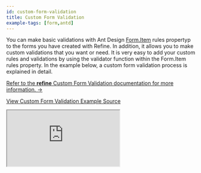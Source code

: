 ```yaml
---
id: custom-form-validation
title: Custom Form Validation
example-tags: [form,antd]
---
```


You can make basic validations with Ant Design [Form.Item](https://ant.design/components/form/#Form.Item) rules propertyp to the forms you have created with Refine. In addition, it allows you to make custom validations that you want or need. It is very easy to add your custom rules and validations by using the validator function within the Form.Item rules property. In the example below, a custom form validation process is explained in detail.

[Refer to the **refine** Custom Form Validation documentation for more information. →](/docs/api-reference/antd/hooks/form/useStepsForm/)

[View Custom Form Validation Example Source](https://github.com/pankod/refine/tree/master/examples/form/antd/customValidation)

<iframe loading="lazy" src="https://stackblitz.com//github/pankod/refine/tree/master/examples/form/antd/customValidation?embed=1&view=preview&theme=dark&preset=node"
    style={{width: "100%", height:"80vh", border: "0px", borderRadius: "8px", overflow:"hidden"}}
    title="refine-custom-validation-example-app"
></iframe>
